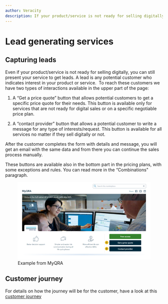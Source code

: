 ```yaml
---
author: Veracity
description: If your product/service is not ready for selling digitally, you can still present your service to get leads.
---
```


# Lead generating services
## Capturing leads
Even if your product/service is not ready for selling digitally, you can still present your service to get leads.​ A lead is any potential customer who indicates interest in your product or service.​
​
To reach these customers we have two types of interactions available in the upper part of the page:​

1. A “Get a price quote” button that allows potential customers to get a specific price quote for their needs.​
This button is available only for services that are not ready for digital sales or on a specific negotiable price plan.​
​

2. A “contact provider" button that allows a potential customer to write a message for any type of interests/request.​
This button is available for all services no matter if they sell digitally or not.​


After the customer completes the form with details and message, you will get an email with the same data and from there you can continue the sales process manually.​

These buttons are available also in the bottom part in the pricing plans, with some exceptions and rules. You can read more in the “Combinations" paragraph.​

<figure>
	<img src="assets/MyQRA.PNG"/>
	<figcaption>Example from MyQRA</figcaption>
</figure>

## Customer journey
For details on how the journey will be for the customer, have a look at this  
<a href="assets/UserJourneyLeadsProcess.png" download>customer journey</a>
